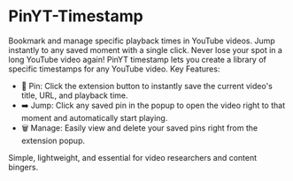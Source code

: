 # PinYT-Timestamp
Bookmark and manage specific playback times in YouTube videos. Jump instantly to any saved moment with a single click.
 Never lose your spot in a long YouTube video again! PinYT timestamp lets you create a library of specific timestamps for any YouTube video. Key Features: <ul><li>📌 Pin: Click the extension button to instantly save the current video's title, URL, and playback time.</li><li>➡️ Jump: Click any saved pin in the popup to open the video right to that moment and automatically start playing.</li><li>🗑️ Manage: Easily view and delete your saved pins right from the extension popup.</li></ul>Simple, lightweight, and essential for video researchers and content bingers.
